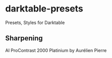# darktable-presets
Presets, Styles for Darktable 



## Sharpening 

AI ProContrast 2000 Platinium by Aurélien Pierre

